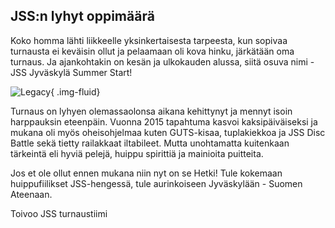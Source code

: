 ## JSS:n lyhyt oppimäärä

Koko homma lähti liikkeelle yksinkertaisesta tarpeesta, kun sopivaa turnausta ei keväisin ollut ja pelaamaan oli kova hinku, järkätään oma turnaus. Ja ajankohtakin on kesän ja ulkokauden alussa, siitä osuva nimi - JSS Jyväskylä Summer Start!

![Legacy](/images/legacy.jpg){ .img-fluid}

Turnaus on lyhyen olemassaolonsa aikana kehittynyt ja mennyt isoin harppauksin eteenpäin. Vuonna 2015 tapahtuma kasvoi kaksipäiväiseksi ja mukana oli myös oheisohjelmaa kuten GUTS-kisaa, tuplakiekkoa ja JSS Disc Battle sekä tietty railakkaat iltabileet. Mutta unohtamatta kuitenkaan tärkeintä eli hyviä pelejä, huippu spirittiä ja mainioita puitteita.

Jos et ole ollut ennen mukana niin nyt on se Hetki! Tule kokemaan huippufiilikset JSS-hengessä, tule aurinkoiseen Jyväskylään - Suomen Ateenaan.

Toivoo JSS turnaustiimi